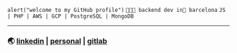 `alert("welcome to my GitHub profile")`
`👨🏽‍💻 backend dev in📍 barcelona`
`JS | PHP | AWS | GCP | PostgreSQL | MongoDB`
***
### 🌏 [linkedin](https://www.linkedin.com/in/celopez12) | [personal](https://clopez7.github.io) | [gitlab](www.gitlab.com/clopez12)
